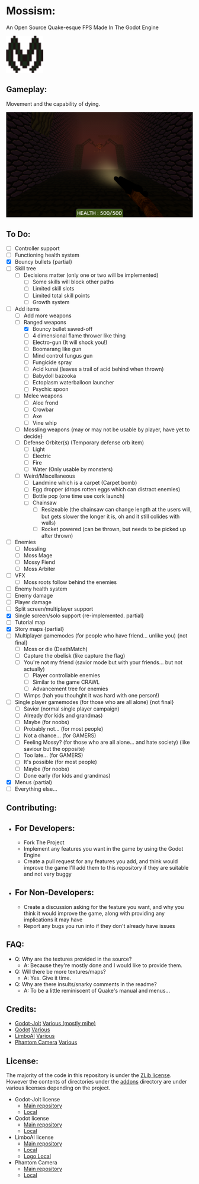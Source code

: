 # Mossism:

An Open Source Quake-esque FPS Made In The Godot Engine

<div>
		 <img src="logo.svg" alt="Mossism Logo" width="100"/>
</div>

## Gameplay:

Movement and the capability of dying.

<div>
	<img src="assets/screenshots/mossism_start.png" alt="Mossism Screenshot" width="700"/>
</div>

## To Do:

- [ ] Controller support
- [ ] Functioning health system
- [x] Bouncy bullets {partial}
- [ ] Skill tree
	- [ ] Decisions matter (only one or two will be implemented)
		- [ ] Some skills will block other paths
		- [ ] Limited skill slots
		- [ ] Limited total skill points
		- [ ] Growth system
- [ ] Add items
	- [ ] Add more weapons
	- [ ] Ranged weapons
		- [x] Bouncy bullet sawed-off
		- [ ] 4 dimensional flame thrower like thing
		- [ ] Electro-gun (It will shock you!)
		- [ ] Boomarang like gun
		- [ ] Mind control fungus gun
		- [ ] Fungicide spray
		- [ ] Acid kunai (leaves a trail of acid behind when thrown)
		- [ ] Babydoll bazooka
		- [ ] Ectoplasm waterballoon launcher
		- [ ] Psychic spoon
	- [ ] Melee weapons
		- [ ] Aloe frond
		- [ ] Crowbar
		- [ ] Axe
		- [ ] Vine whip
	- [ ] Mossling weapons {may or may not be usable by player, have yet to decide}
	- [ ] Defense Orbiter(s) (Temporary defense orb item)
		- [ ] Light
		- [ ] Electric
		- [ ] Fire
		- [ ] Water (Only usable by monsters)
	- [ ] Weird/Miscellaneous
		- [ ] Landmine which is a carpet (Carpet bomb)
		- [ ] Egg dropper (drops rotten eggs which can distract enemies)
		- [ ] Bottle pop (one time use cork launch)
		- [ ] Chainsaw
			- [ ] Resizeable (the chainsaw can change length at the users will, but gets slower the longer it is, oh and it still colides with walls)
			- [ ] Rocket powered (can be thrown, but needs to be picked up after thrown)
- [ ] Enemies
	- [ ] Mossling
	- [ ] Moss Mage
	- [ ] Mossy Fiend
	- [ ] Moss Arbiter
- [ ] VFX
	- [ ] Moss roots follow behind the enemies
- [ ] Enemy health system
- [ ] Enemy damage
- [ ] Player damage
- [ ] Split screen/multiplayer support
- [x] Single screen/solo support {re-implemented. partial}
- [ ] Tutorial map
- [x] Story maps {partial}
- [ ] Multiplayer gamemodes (for people who have friend... unlike you) {not final}
	- [ ] Moss or die (DeathMatch)
	- [ ] Capture the obelisk (like capture the flag)
	- [ ] You're not my friend (savior mode but with your friends... but not actually)
		- [ ] Player controllable enemies
		- [ ] Similar to the game CRAWL
		- [ ] Advancement tree for enemies
	- [ ] Wimps (hah you thouhght it was hard with one person!)
- [ ] Single player gamemodes (for those who are all alone) {not final}
	- [ ] Savior (normal single player campaign)
	- [ ] Already (for kids and grandmas)
	- [ ] Maybe (for noobs)
	- [ ] Probably not... (for most people)
	- [ ] Not a chance... (for GAMERS)
	- [ ] Feeling Mossy? (for those who are all alone... and hate society) (like saviour but the opposite)
	- [ ] Too late... (for GAMERS)
	- [ ] It's possible (for most people)
	- [ ] Maybe (for noobs)
	- [ ] Done early (for kids and grandmas)
- [x] Menus (partial)
- [ ] Everything else...

## Contributing:

- ## For Developers:
	
	- Fork The Project
	- Implement any features you want in the game by using the Godot Engine
	- Create a pull request for any features you add, and think would improve the game I'll add them to this repository if they are suitable and not very buggy

- ## For Non-Developers:
	
	- Create a discussion asking for the feature you want, and why you think it would improve the game, along with providing any implications it may have
	- Report any bugs you run into if they don't already have issues

## FAQ:

- Q: Why are the textures provided in the source?
	- A: Because they're mostly done and I would like to provide them.
- Q: Will there be more textures/maps?
	- A: Yes. Give it time.
- Q: Why are there insults/snarky comments in the readme?
	- A: To be a little reminiscent of Quake's manual and menus...

## Credits:

- [Godot-Jolt](https://github.com/godot-jolt/godot-jolt) [Various (mostly mihe)](https://github.com/godot-jolt/godot-jolt/graphs/contributors)
- [Qodot](https://github.com/QodotPlugin/Qodot) [Various](https://github.com/QodotPlugin/Qodot/graphs/contributors)
- [LimboAI](https://github.com/limbonaut/limboai) [Various](https://github.com/limbonaut/limboai/graphs/contributors)
- [Phantom Camera](https://github.com/ramokz/phantom-camera) [Various](https://github.com/ramokz/phantom-camera/graphs/contributors)

## License:

The majority of the code in this repository is under the [ZLib license](/LICENSE).
However the contents of directories under the [addons](/addons) directory are under various licenses depending on the project.
- Godot-Jolt license
	- [Main repository](https://github.com/godot-jolt/godot-jolt/blob/master/LICENSE.txt)
	- [Local](/addons/godot-jolt/LICENSE.txt)
- Qodot license
	- [Main repository](https://raw.githubusercontent.com/QodotPlugin/Qodot/main/LICENSE)
	- [Local](/addons/qodot/LICENSE)
- LimboAI license
	- [Main repository](https://github.com/limbonaut/limboai/blob/master/LICENSE.md)
	- [Local](/addons/limboai/LICENSE.md)
	- [Logo Local](/addons/limboai/LOGO_LICENSE.md)
- Phantom Camera
	- [Main repository](https://github.com/ramokz/phantom-camera/blob/main/LICENSE)
	- [Local](/addons/phantom_camera/LICENSE)
